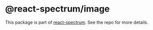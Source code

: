 # @react-spectrum/image

This package is part of [react-spectrum](https://gitlab.com/watheia/spectrum). See the repo for more details.
